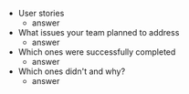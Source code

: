 - User stories
  - answer
- What issues your team planned to address
  - answer
- Which ones were successfully completed
  - answer
- Which ones didn't and why?
  - answer
